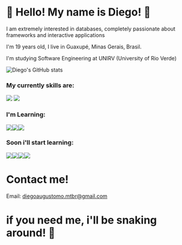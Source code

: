 # 🐍 Hello! My name is Diego! 🫡


I am extremely interested in databases, completely passionate about frameworks and interactive applications

I'm 19 years old, I live in Guaxupé, Minas Gerais, Brasil.

I'm studying Software Engineering at UNIRV (University of Rio Verde)


![Diego's GitHub stats](https://github-readme-stats.vercel.app/api?username=Diego-A-M&show_icons=true&theme=merko)


### My currently skills are:

[![](https://img.shields.io/badge/Python-14354C?style=for-the-badge&logo=python&logoColor=white)](https://www.python.org) [![](https://img.shields.io/badge/Django-092E20?style=for-the-badge&logo=django&logoColor=white)](https://www.djangoproject.com)


### I'm Learning:

[![](https://img.shields.io/badge/HTML-239120?style=for-the-badge&logo=html5&logoColor=white)]()[![](https://img.shields.io/badge/CSS-239120?&style=for-the-badge&logo=css3&logoColor=white)]()[![](https://img.shields.io/badge/PostgreSQL-316192?style=for-the-badge&logo=postgresql&logoColor=white)](https://postgresql.org)



### Soon i'll start learning:

[![](https://img.shields.io/badge/Ruby-CC342D?style=for-the-badge&logo=ruby&logoColor=white)](https://www.ruby-lang.org/pt/)[![](https://img.shields.io/badge/C-00599C?style=for-the-badge&logo=c&logoColor=white)](https://www.cprogramming.com)[![](https://img.shields.io/badge/JavaScript-323330?style=for-the-badge&logo=javascript&logoColor=F7DF1E)](https://www.javascript.com)[![](https://img.shields.io/badge/Node.js-43853D?style=for-the-badge&logo=node.js&logoColor=white)]()

# Contact me!
Email: diegoaugustomo.mtbr@gmail.com

# if you need me, i'll be snaking around! 🐍

